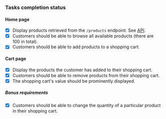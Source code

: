 ### Tasks completion status

#### Home page

- [x]  Display products retrieved from the `/products` endpoint. See [API](#api).
- [x]  Customers should be able to browse all available products (there are 100 in total).
- [x]  Customers should be able to add products to a shopping cart.

#### Cart page

- [x]  Display the products the customer has added to their shopping cart.
- [x] Customers should be able to remove products from their shopping cart.
- [x] The shopping cart's value should be prominently displayed.

##### Bonus requirements

- [x] Customers should be able to change the quantity of a particular product in their shopping cart.
